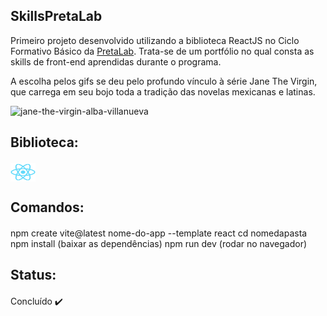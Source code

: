 ## SkillsPretaLab


Primeiro projeto desenvolvido utilizando a biblioteca ReactJS no Ciclo Formativo Básico da [PretaLab](https://www.pretalab.com/ ). Trata-se de um portfólio no qual consta as skills de front-end aprendidas durante o programa.

 A escolha pelos gifs se deu pelo profundo vínculo à série Jane The Virgin, que carrega em seu bojo toda a tradição das novelas mexicanas e latinas.  
 
![jane-the-virgin-alba-villanueva](https://user-images.githubusercontent.com/105956403/187674708-f2ecf6be-3896-448e-ba75-8bddc2923cd7.gif)



## Biblioteca:
#### 

<img align="center" alt="Rafa-React" height="30" width="40" src="https://raw.githubusercontent.com/devicons/devicon/master/icons/react/react-original.svg">


## Comandos:
####
npm create vite@latest nome-do-app --template react
cd nomedapasta
npm install (baixar as dependências)
npm run dev (rodar no navegador)


## Status:

####

Concluído ✔️
